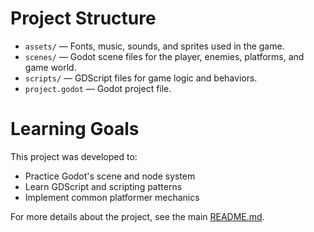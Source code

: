 # Project Structure
- `assets/` — Fonts, music, sounds, and sprites used in the game.
- `scenes/` — Godot scene files for the player, enemies, platforms, and game world.
- `scripts/` — GDScript files for game logic and behaviors.
- `project.godot` — Godot project file.

# Learning Goals
This project was developed to:
- Practice Godot's scene and node system
- Learn GDScript and scripting patterns
- Implement common platformer mechanics

For more details about the project, see the main [README.md](../README.md).